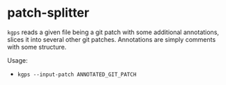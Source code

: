 patch-splitter
==============

`kgps` reads a given file being a git patch with some additional
annotations, slices it into several other git patches. Annotations are
simply comments with some structure.

Usage:
- `kgps --input-patch ANNOTATED_GIT_PATCH`
